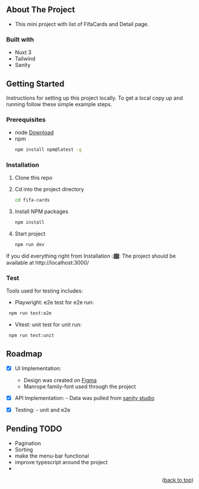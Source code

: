 
<!-- ABOUT THE PROJECT -->
## About The Project


- This mini project with list of FifaCards and Detail page.
  
### Built with
- Nuxt 3
- Tailwind
- Sanity

## Getting Started

Instructions for setting up this project locally.
To get a local copy up and running follow these simple example steps.

<!-- PREREQUISITES -->
### Prerequisites
* node <a href="https://nodejs.org/en">Download</a>
* npm
  ```sh
  npm install npm@latest -g
  ```
<!-- INSTALLATION -->
### Installation

1. Clone this repo

2. Cd into the project directory
     ```sh
     cd fifa-cards
     ```
3. Install NPM packages
     ```sh
     npm install
     ```
4. Start project
     ```sh
     npm run dev
     ```
If you did everything right from Installation 👆🏾: The project should be available at http://localhost:3000/

<!-- TEST -->
### Test
Tools used for testing includes:

- Playwright: e2e test
for e2e run: 
```sh
 npm run test:e2e
```    

- Vitest: unit test
for unit run:
```sh
 npm run test:unit
```

<!-- ROADMAP -->
## Roadmap

- [x] UI Implementation:
     - Design was created on  [Figma](https://www.figma.com/file/s7kImUBIReGwNOfhtkqSNs/GDM-hiring?node-id=0%3A1)
     - Manrope family-font used through the project
       
- [x] API Implementation:
      - Data was pulled from [sanity studio](https://www.sanity.io/)
      
- [x] Testing:
      - unit and e2e
      
## Pending TODO
- Pagination
- Sorting
- make the menu-bar functional
- improve typescript around the project
- 

<p align="right">(<a href="#readme-top">back to top</a>)</p>



